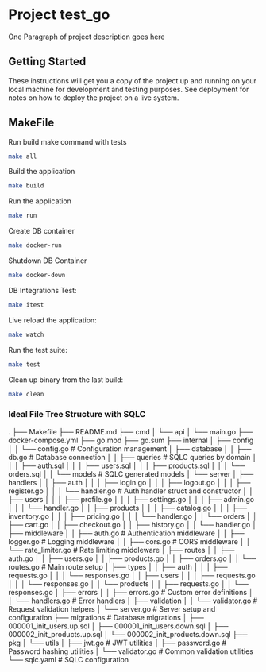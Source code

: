 # Project test_go

One Paragraph of project description goes here

## Getting Started

These instructions will get you a copy of the project up and running on your local machine for development and testing purposes. See deployment for notes on how to deploy the project on a live system.

## MakeFile

Run build make command with tests
```bash
make all
```

Build the application
```bash
make build
```

Run the application
```bash
make run
```
Create DB container
```bash
make docker-run
```

Shutdown DB Container
```bash
make docker-down
```

DB Integrations Test:
```bash
make itest
```

Live reload the application:
```bash
make watch
```

Run the test suite:
```bash
make test
```

Clean up binary from the last build:
```bash
make clean
```

### Ideal File Tree Structure with SQLC
.
├── Makefile
├── README.md
├── cmd
│   └── api
│       └── main.go
├── docker-compose.yml
├── go.mod
├── go.sum
├── internal
│   ├── config
│   │   └── config.go          # Configuration management
│   ├── database
│   │   ├── db.go             # Database connection
│   │   ├── queries           # SQLC queries by domain
│   │   │   ├── auth.sql
│   │   │   ├── users.sql
│   │   │   ├── products.sql
│   │   │   └── orders.sql
│   │   └── models            # SQLC generated models
│   └── server
│       ├── handlers
│       │   ├── auth
│       │   │   ├── login.go
│       │   │   ├── logout.go
│       │   │   ├── register.go
│       │   │   └── handler.go    # Auth handler struct and constructor
│       │   ├── users
│       │   │   ├── profile.go
│       │   │   ├── settings.go
│       │   │   ├── admin.go
│       │   │   └── handler.go
│       │   ├── products
│       │   │   ├── catalog.go
│       │   │   ├── inventory.go
│       │   │   ├── pricing.go
│       │   │   └── handler.go
│       │   └── orders
│       │       ├── cart.go
│       │       ├── checkout.go
│       │       ├── history.go
│       │       └── handler.go
│       ├── middleware
│       │   ├── auth.go          # Authentication middleware
│       │   ├── logger.go        # Logging middleware
│       │   ├── cors.go          # CORS middleware
│       │   └── rate_limiter.go  # Rate limiting middleware
│       ├── routes
│       │   ├── auth.go
│       │   ├── users.go
│       │   ├── products.go
│       │   ├── orders.go
│       │   └── routes.go        # Main route setup
│       ├── types
│       │   ├── auth
│       │   │   ├── requests.go
│       │   │   └── responses.go
│       │   ├── users
│       │   │   ├── requests.go
│       │   │   └── responses.go
│       │   └── products
│       │       ├── requests.go
│       │       └── responses.go
│       ├── errors
│       │   ├── errors.go        # Custom error definitions
│       │   └── handlers.go      # Error handlers
│       ├── validation
│       │   └── validator.go     # Request validation helpers
│       └── server.go            # Server setup and configuration
├── migrations                   # Database migrations
│   ├── 000001_init_users.up.sql
│   ├── 000001_init_users.down.sql
│   ├── 000002_init_products.up.sql
│   └── 000002_init_products.down.sql
├── pkg
│   └── utils
│       ├── jwt.go              # JWT utilities
│       ├── password.go         # Password hashing utilities
│       └── validator.go        # Common validation utilities
└── sqlc.yaml                   # SQLC configuration
